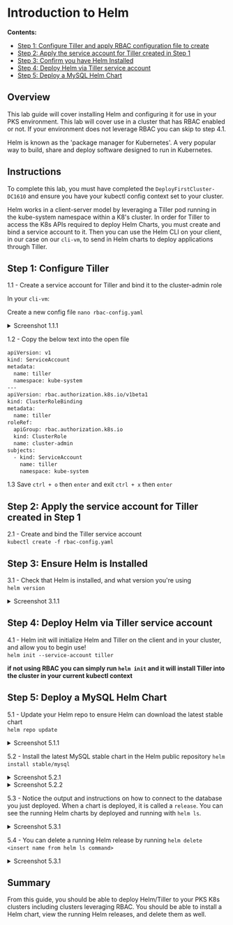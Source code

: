 # Introduction to Helm

**Contents:**

- [Step 1: Configure Tiller and apply RBAC configuration file to create]()
- [Step 2: Apply the service account for Tiller created in Step 1]()
- [Step 3: Confirm you have Helm Installed]()
- [Step 4: Deploy Helm via Tiller service account]()
- [Step 5: Deploy a MySQL Helm Chart]()

## Overview

This lab guide will cover installing Helm and configuring it for use in your PKS environment.  This lab will cover use in a cluster that has RBAC enabled or not.  If your environment does not leverage RBAC you can skip to step 4.1.

Helm is known as the 'package manager for Kubernetes'.  A very popular way to build, share and deploy software designed to run in Kubernetes.

## Instructions
To complete this lab, you must have completed the `DeployFirstCluster-DC1610` and ensure you have your kubectl config context set to your cluster.  

Helm works in a client-server model by leveraging a Tiller pod running in the kube-system namespace within a K8's cluster.  In order for Tiller to access the K8s APIs required to deploy Helm Charts, you must create and bind a service account to it.  Then you can use the Helm CLI on your client, in our case on our `cli-vm`, to send in Helm charts to deploy applications through Tiller.

## Step 1: Configure Tiller
1.1 - Create a service account for Tiller and bind it to the cluster-admin role

In your `cli-vm`:

Create a new config file `nano rbac-config.yaml`

<details><summary>Screenshot 1.1.1 </summary>
<img src="images/nano-config.png">
</details>

1.2 - Copy the below text into the open file
```
apiVersion: v1
kind: ServiceAccount
metadata:
  name: tiller
  namespace: kube-system
---
apiVersion: rbac.authorization.k8s.io/v1beta1
kind: ClusterRoleBinding
metadata:
  name: tiller
roleRef:
  apiGroup: rbac.authorization.k8s.io
  kind: ClusterRole
  name: cluster-admin
subjects:
  - kind: ServiceAccount
    name: tiller
    namespace: kube-system
```

1.3 Save `ctrl + o` then `enter` and exit `ctrl + x` then `enter`

## Step 2: Apply the service account for Tiller created in Step 1

2.1 - Create and bind the Tiller service account</br> `kubectl create -f rbac-config.yaml`

## Step 3: Ensure Helm is Installed
3.1 - Check that Helm is installed, and what version you're using</br> `helm version`

<details><summary>Screenshot 3.1.1 </summary>
<img src="images/helm_version.png">
</details>

## Step 4: Deploy Helm via Tiller service account
4.1 - Helm init will initialize Helm and Tiller on the client and in your cluster, and allow you to begin use! </br>
`helm init --service-account tiller`

**if not using RBAC you can simply run `helm init` and it will install Tiller into the cluster in your current kubectl context**

## Step 5: Deploy a MySQL Helm Chart
5.1 - Update your Helm repo to ensure Helm can download the latest stable chart </br>
`helm repo update`

<details><summary>Screenshot 5.1.1 </summary>
<img src="images/helm_repo.png">
</details>

5.2 - Install the latest MySQL stable chart in the Helm public repository
`helm install stable/mysql`

<details><summary>Screenshot 5.2.1 </summary>
<img src="images/helm_mysql1.png">
</details>
<details><summary>Screenshot 5.2.2 </summary>
<img src="images/helm_mysql2.png">
</details>

5.3 - Notice the output and instructions on how to connect to the database you just deployed.  When a chart is deployed, it is called a `release`.  You can see the running Helm charts by deployed and running with `helm ls`.

<details><summary>Screenshot 5.3.1 </summary>
<img src="images/helm_ls.png">
</details>

5.4 - You can delete a running Helm release by running `helm delete <insert name from helm ls command>`

<details><summary>Screenshot 5.3.1 </summary>
<img src="images/helm_ls.png">
</details>

## Summary
From this guide, you should be able to deploy Helm/Tiller to your PKS K8s clusters including clusters leveraging RBAC.  You should be able to install a Helm chart, view the running Helm releases, and delete them as well.

